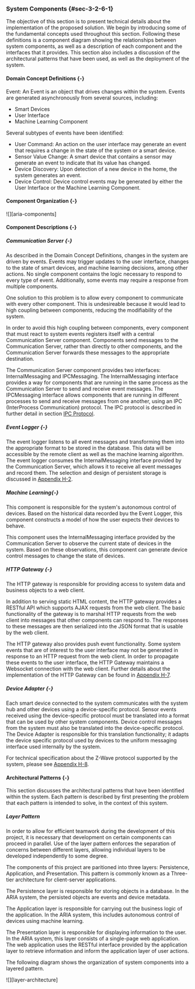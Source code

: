 ### System Components {#sec-3-2-6-1}

The objective of this section is to present technical details about the implementation of the 
proposed solution. We begin by introducing some of the fundamental concepts used throughout this 
section. Following these definitions is a component diagram showing the relationships between 
system components, as well as a description of each component and the interfaces that it provides. 
This section also includes a discussion of the architectural patterns that have been used, as well
as the deployment of the system.

#### Domain Concept Definitions {-}

Event: An Event is an object that drives changes within the system. Events are generated 
asynchronously from several sources, including:

- Smart Devices
- User Interface
- Machine Learning Component

Several subtypes of events have been identified:
- User Command: An action on the user interface may generate an event that requires a change in the 
state of the system or a smart device.
- Sensor Value Change: A smart device that contains a sensor may generate an event to indicate that 
its value has changed. 
- Device Discovery: Upon detection of a new device in the home, the system generates an event.
- Device Control: Device control events may be generated by either the User Interface or the 
Machine Learning Component.

#### Component Organization {-}

![][aria-components]

#### Component Descriptions {-}

##### Communication Server {-}

As described in the Domain Concept Definitions, changes in the system are driven by events. Events 
may trigger updates to the user interface, changes to the state of smart devices, and machine 
learning decisions, among other actions. No single component contains the logic necessary to 
respond to every type of event. Additionally, some events may require a response from multiple 
components. 

One solution to this problem is to allow every component to communicate with every other component. 
This is undesireable because it would lead to high coupling between components, reducing the 
modifiability of the system.

In order to avoid this high coupling between components, every component that must react to system
events registers itself with a central Communication Server component. Components send messages to
the Communication Server, rather than directly to other components, and the Communication Server 
forwards these messages to the appropriate destination.

The Communication Server component provides two interfaces: InternalMessaging and IPCMessaging. The 
InternalMessaging interface provides a way for components that are running in the same process as
the Communication Server to send and receive event messages. The IPCMessaging interface allows
components that are running in different processes to send and receive messages from one another,
using an IPC (InterProcess Communication) protocol. The IPC protocol is described in further detail
in section [IPC Protocol](#section-design-api-ipc).

##### Event Logger {-}

The event logger listens to all event messages and transforming them into the appropriate format
to be stored in the database. This data will be accessible by the remote client as well as the 
machine learning algorithm. The event logger consumes the InternalMessaging interface provided by
the Communication Server, which allows it to receive all event messages and record them. The
selection and design of persistent storage is discussed in [Appendix H-2](#H-2).

##### Machine Learning{-}

This component is responsible for the system's autonomous control of devices. Based on the 
historical data recorded byu the Event Logger, this component constructs a model of how the user 
expects their devices to behave.

This component uses the InternalMessaging interface provided by the Communication Server to 
observe the current state of devices in the system. Based on these observations, this component can
generate device control messages to change the state of devices.

##### HTTP Gateway {-}

The HTTP gateway is responsible for providing access to system data and business objects to a 
web client. 

In addition to serving static HTML content, the HTTP gateway provides a RESTful API which supports
AJAX requests from the web client. The basic functionality of the gateway is to marshal HTTP 
requests from the web client into messages that other components can respond to. The responses to
these messages are then serialized into the JSON format that is usable by the web client.

The HTTP gateway also provides push event functionality. Some system events that are of interest to
the user interface may not be generated in response to an HTTP request from the web client. In 
order to propagate these events to the user interface, the HTTP Gateway maintains a Websocket 
connection with the web client. Further details about the implementation of the HTTP Gateway 
can be found in [Appendix H-7](#H-7).

##### Device Adapter {-}

Each smart device connected to the system communicates with the system hub and other devices using
a device-specific protocol. Sensor events received using the device-specific protocol must be 
translated into a format that can be used by other system components. Device control messages from 
the system must also be translated into the device-specific protocol. The Device Adapter is 
responsible for this translation functionality; it adapts the device specific protocol used by 
devices to the uniform messaging interface used internally by the system.

For technical specification about the Z-Wave protocol supported by the system, please see
[Appendix H-8](#H-8).

#### Architectural Patterns {-}

This section discusses the architectural patterns that have been identified within the system. Each
pattern is described by first presenting the problem that each pattern is intended to solve, in the 
context of this system.

##### Layer Pattern

In order to allow for efficient teamwork during the development of this project, it is necessary
that development on certain components can proceed in parallel. Use of the layer pattern enforces 
the separation of concerns between different layers, allowing individual layers to be developed 
independently to some degree.

The components of this project are paritioned into three layers: Persistence, Application, and 
Presentation. This pattern is commonly known as a Three-tier architecture for client-server 
applications.

The Persistence layer is responsible for storing objects in a database. In the ARIA system, the 
persisted objects are events and device metadata.

The Application layer is responsible for carrying out the business logic of the application. In the 
ARIA system, this includes autonomous control of devices using machine learning.

The Presentation layer is responsible for displaying information to the user. In the ARIA system, 
this layer consists of a single-page web application. The web application uses the RESTful 
interface provided by the application layer to retrieve information and inform the application 
layer of user actions.

The following diagram shows the organization of system components into a layered pattern.

![][layer-architecture]
